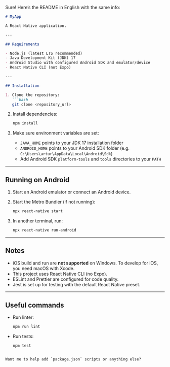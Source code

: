 Sure! Here’s the README in English with the same info:

````markdown
# MyApp

A React Native application.

---

## Requirements

- Node.js (latest LTS recommended)
- Java Development Kit (JDK) 17
- Android Studio with configured Android SDK and emulator/device
- React Native CLI (not Expo)

---

## Installation

1. Clone the repository:
   ```bash
   git clone <repository_url>
````

2. Install dependencies:

   ```bash
   npm install
   ```

3. Make sure environment variables are set:

   * `JAVA_HOME` points to your JDK 17 installation folder
   * `ANDROID_HOME` points to your Android SDK folder (e.g. `C:\Users\artur\AppData\Local\Android\Sdk`)
   * Add Android SDK `platform-tools` and `tools` directories to your `PATH`

---

## Running on Android

1. Start an Android emulator or connect an Android device.

2. Start the Metro Bundler (if not running):

   ```bash
   npx react-native start
   ```

3. In another terminal, run:

   ```bash
   npx react-native run-android
   ```

---

## Notes

* iOS build and run are **not supported** on Windows. To develop for iOS, you need macOS with Xcode.
* This project uses React Native CLI (no Expo).
* ESLint and Prettier are configured for code quality.
* Jest is set up for testing with the default React Native preset.

---

## Useful commands

* Run linter:

  ```bash
  npm run lint
  ```

* Run tests:

  ```bash
  npm test
  ```

```

Want me to help add `package.json` scripts or anything else?
```
